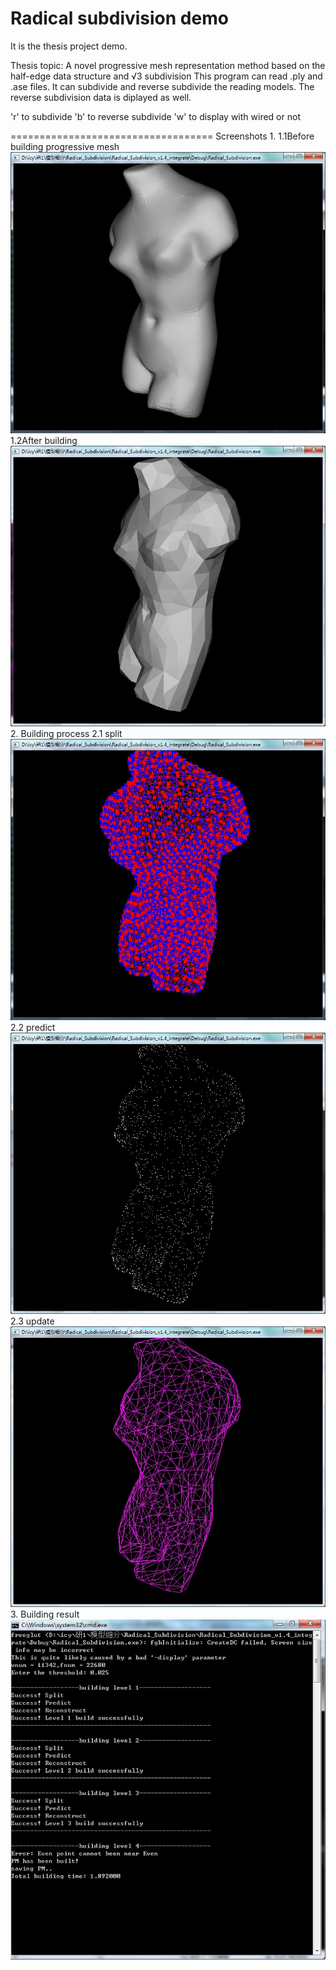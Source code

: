 Radical subdivision demo
==================================

It is the thesis project demo.

Thesis topic: A novel progressive mesh representation method based on the half-edge data structure and √3 subdivision
This program can read .ply and .ase files. It can subdivide and reverse subdivide the reading models. The reverse subdivision data
is diplayed as well.

  'r' to subdivide
  'b' to reverse subdivide
  'w' to display with wired or not
  
===================================
Screenshots
1.
  1.1Before building progressive mesh
![Alt text](https://github.com/chyi13/Radical-subdivision-demo/blob/master/screenshots/5.jpg "Optional title")
  1.2After building
![Alt text](https://github.com/chyi13/Radical-subdivision-demo/blob/master/screenshots/4.jpg "Optional title")
2. Building process
  2.1 split
  ![Alt text](https://github.com/chyi13/Radical-subdivision-demo/blob/master/screenshots/7.jpg "split")
  2.2 predict
  ![Alt text](https://github.com/chyi13/Radical-subdivision-demo/blob/master/screenshots/2.jpg "split")
  2.3 update
  ![Alt text](https://github.com/chyi13/Radical-subdivision-demo/blob/master/screenshots/3.jpg "split")
3. Building result
  ![Alt text](https://github.com/chyi13/Radical-subdivision-demo/blob/master/screenshots/6.jpg "split")
